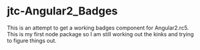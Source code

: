 # jtc-Angular2_Badges

This is an attempt to get a working badges component for Angular2.rc5.
This is my first node package so I am still working out the kinks and trying to figure things out.
